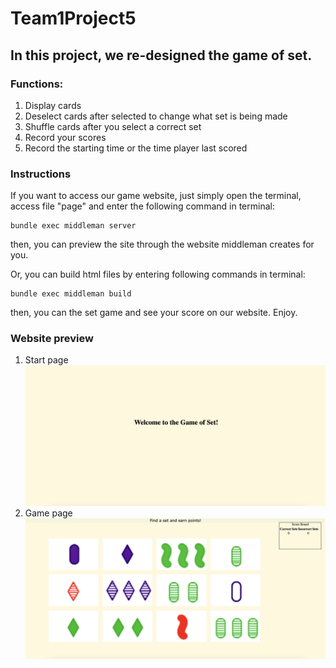# Team1Project5

## In this project, we re-designed the game of set.

### Functions:
1. Display cards
2. Deselect cards after selected to change what set is being made
3. Shuffle cards after you select a correct set
4. Record your scores
5. Record the starting time or the time player last scored

### Instructions
If you want to access our game website, just simply open the terminal, access file "page" and enter the following command in terminal:
```
bundle exec middleman server
```
then, you can preview the site through the website middleman creates for you.

Or, you can build html files by entering following commands in terminal:
```
bundle exec middleman build
```
then, you can the set game and see your score on our website.
Enjoy.

### Website preview
1. Start page
![Start screenshot](/source/images/start.png)
2. Game page
![Game screenshot](/source/images/game.png)
